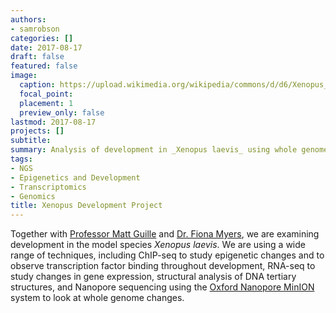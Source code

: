 ```yaml
---
authors:
- samrobson
categories: []
date: 2017-08-17
draft: false
featured: false
image:
  caption: https://upload.wikimedia.org/wikipedia/commons/d/d6/Xenopus_laevis_pair.JPG
  focal_point: 
  placement: 1
  preview_only: false
lastmod: 2017-08-17
projects: []
subtitle: 
summary: Analysis of development in _Xenopus laevis_ using whole genome analysis
tags:
- NGS
- Epigenetics and Development
- Transcriptomics
- Genomics
title: Xenopus Development Project
---
```


Together with [Professor Matt Guille](http://www.port.ac.uk/school-of-biological-sciences/staff/prof-matt-guille.html) and [Dr. Fiona Myers](http://www.port.ac.uk/school-of-biological-sciences/staff/dr-fiona-myers.html), we are examining development in the model species _Xenopus laevis_. We are using a wide range of techniques, including ChIP-seq to study epigenetic changes and to observe transcription factor binding throughout development, RNA-seq to study changes in gene expression, structural analysis of DNA tertiary structures, and Nanopore sequencing using the [Oxford Nanopore MinION](https://nanoporetech.com) system to look at whole genome changes.
